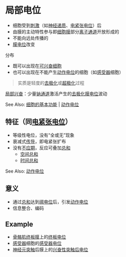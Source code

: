 # 局部电位

- 细胞受到[刺激](刺激.md)（如[神经递质](神经递质.md)、[电紧张电位](电紧张电位.md)）后
- 由膜的主动特性参与即[细胞膜](细胞膜.md)部分[离子通道](离子通道.md)开放形成的
- 不能向远处传播的
- [膜电位](膜电位.md)改变

分布
- 既可以出现在[可兴奋细胞](可兴奋细胞.md)
- 也可以出现在不能产生[动作电位](动作电位.md)的细胞（如[感受器](感受器.md)细胞）

> 实质是轻度的[去极化](去极化.md)或[超极化](超极化.md)过程

[局部兴奋](局部兴奋.md)：少量[钠通道](钠通道.md)激活产生的[去极化](去极化.md)[膜电位](膜电位.md)波动

See Also: [细胞的基本功能](细胞的基本功能.md#细胞的电活动) | [动作电位](动作电位.md)

## 特征（同[电紧张电位](电紧张电位.md)）

- 等级性电位，没有“全或无”现象
- 衰减式[传导](传导.md)，即电紧张扩布
- 没有[不应期](不应期.md)，反应可叠加[总和](总和.md)
    - [空间总和](空间总和.md)
    - [时间总和](时间总和.md)

See Also: [动作电位](动作电位.md#特点)

## 意义

- 通过[总和](总和.md)达到[阈电位](阈电位.md)后，引发[动作电位](动作电位.md)
- 信息整合、编码

## Example

- [骨骼肌](骨骼肌.md)[终板膜](终板膜.md)上的[终板电位](终板电位.md)
- [感受器](感受器.md)细胞的[感受器电位](感受器电位.md)
- [神经元](神经元.md)[突触](突触.md)后膜上的[兴奋性突触后电位](兴奋性突触后电位.md)

